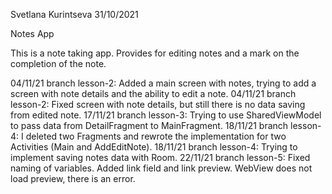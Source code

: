 Svetlana Kurintseva 31/10/2021

Notes App

This is a note taking app. Provides for editing notes and a mark on the completion of the note.

04/11/21 branch lesson-2: Added a main screen with notes, trying to add a screen with note details and the ability to edit a note.
04/11/21 branch lesson-2: Fixed screen with note details, but still there is no data saving from edited note.
17/11/21 branch lesson-3: Trying to use SharedViewModel to pass data from DetailFragment to MainFragment.
18/11/21 branch lesson-4: I deleted two Fragments and rewrote the implementation for two Activities (Main and AddEditNote).
18/11/21 branch lesson-4: Trying to implement saving notes data with Room.
22/11/21 branch lesson-5: Fixed naming of variables. Added link field and link preview. WebView does not load preview, there is an error.
